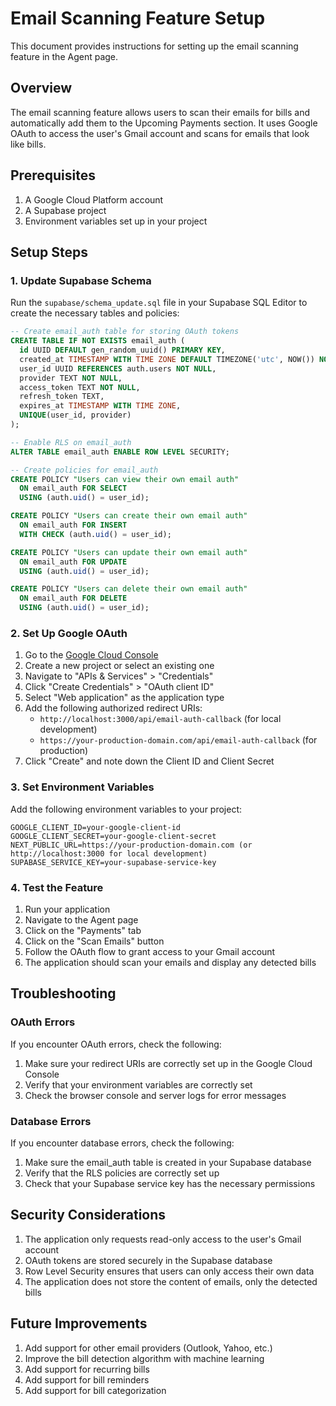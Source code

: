 # Email Scanning Feature Setup

This document provides instructions for setting up the email scanning feature in the Agent page.

## Overview

The email scanning feature allows users to scan their emails for bills and automatically add them to the Upcoming Payments section. It uses Google OAuth to access the user's Gmail account and scans for emails that look like bills.

## Prerequisites

1. A Google Cloud Platform account
2. A Supabase project
3. Environment variables set up in your project

## Setup Steps

### 1. Update Supabase Schema

Run the `supabase/schema_update.sql` file in your Supabase SQL Editor to create the necessary tables and policies:

```sql
-- Create email_auth table for storing OAuth tokens
CREATE TABLE IF NOT EXISTS email_auth (
  id UUID DEFAULT gen_random_uuid() PRIMARY KEY,
  created_at TIMESTAMP WITH TIME ZONE DEFAULT TIMEZONE('utc', NOW()) NOT NULL,
  user_id UUID REFERENCES auth.users NOT NULL,
  provider TEXT NOT NULL,
  access_token TEXT NOT NULL,
  refresh_token TEXT,
  expires_at TIMESTAMP WITH TIME ZONE,
  UNIQUE(user_id, provider)
);

-- Enable RLS on email_auth
ALTER TABLE email_auth ENABLE ROW LEVEL SECURITY;

-- Create policies for email_auth
CREATE POLICY "Users can view their own email auth" 
  ON email_auth FOR SELECT 
  USING (auth.uid() = user_id);

CREATE POLICY "Users can create their own email auth" 
  ON email_auth FOR INSERT 
  WITH CHECK (auth.uid() = user_id);

CREATE POLICY "Users can update their own email auth" 
  ON email_auth FOR UPDATE 
  USING (auth.uid() = user_id);

CREATE POLICY "Users can delete their own email auth" 
  ON email_auth FOR DELETE 
  USING (auth.uid() = user_id);
```

### 2. Set Up Google OAuth

1. Go to the [Google Cloud Console](https://console.cloud.google.com/)
2. Create a new project or select an existing one
3. Navigate to "APIs & Services" > "Credentials"
4. Click "Create Credentials" > "OAuth client ID"
5. Select "Web application" as the application type
6. Add the following authorized redirect URIs:
   - `http://localhost:3000/api/email-auth-callback` (for local development)
   - `https://your-production-domain.com/api/email-auth-callback` (for production)
7. Click "Create" and note down the Client ID and Client Secret

### 3. Set Environment Variables

Add the following environment variables to your project:

```
GOOGLE_CLIENT_ID=your-google-client-id
GOOGLE_CLIENT_SECRET=your-google-client-secret
NEXT_PUBLIC_URL=https://your-production-domain.com (or http://localhost:3000 for local development)
SUPABASE_SERVICE_KEY=your-supabase-service-key
```

### 4. Test the Feature

1. Run your application
2. Navigate to the Agent page
3. Click on the "Payments" tab
4. Click on the "Scan Emails" button
5. Follow the OAuth flow to grant access to your Gmail account
6. The application should scan your emails and display any detected bills

## Troubleshooting

### OAuth Errors

If you encounter OAuth errors, check the following:

1. Make sure your redirect URIs are correctly set up in the Google Cloud Console
2. Verify that your environment variables are correctly set
3. Check the browser console and server logs for error messages

### Database Errors

If you encounter database errors, check the following:

1. Make sure the email_auth table is created in your Supabase database
2. Verify that the RLS policies are correctly set up
3. Check that your Supabase service key has the necessary permissions

## Security Considerations

1. The application only requests read-only access to the user's Gmail account
2. OAuth tokens are stored securely in the Supabase database
3. Row Level Security ensures that users can only access their own data
4. The application does not store the content of emails, only the detected bills

## Future Improvements

1. Add support for other email providers (Outlook, Yahoo, etc.)
2. Improve the bill detection algorithm with machine learning
3. Add support for recurring bills
4. Add support for bill reminders
5. Add support for bill categorization
